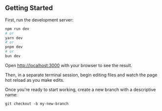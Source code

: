 ## Getting Started

First, run the development server:

```bash
npm run dev
# or
yarn dev
# or
pnpm dev
# or
bun dev
```

Open [http://localhost:3000](http://localhost:3000) with your browser to see the result.

Then, in a separate terminal session, begin editing files and watch the page hot reload as you make edits.

Once you're ready to start working, create a new branch with a descriptive name:
```
git checkout -b my-new-branch
```
